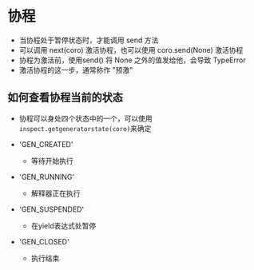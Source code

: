 # 协程

- 当协程处于暂停状态时，才能调用 send 方法
- 可以调用 next(coro) 激活协程，也可以使用 coro.send(None) 激活协程
- 协程为激活前，使用send() 将 None 之外的值发给他，会导致 TypeError
- 激活协程的这一步，通常称作 "预激"

## 如何查看协程当前的状态

- 协程可以身处四个状态中的一个，可以使用 `inspect.getgeneratorstate(coro)`来确定

- 'GEN_CREATED'
  - 等待开始执行
- 'GEN_RUNNING'
  - 解释器正在执行
- 'GEN_SUSPENDED'
  - 在yield表达式处暂停
- 'GEN_CLOSED'
  - 执行结束